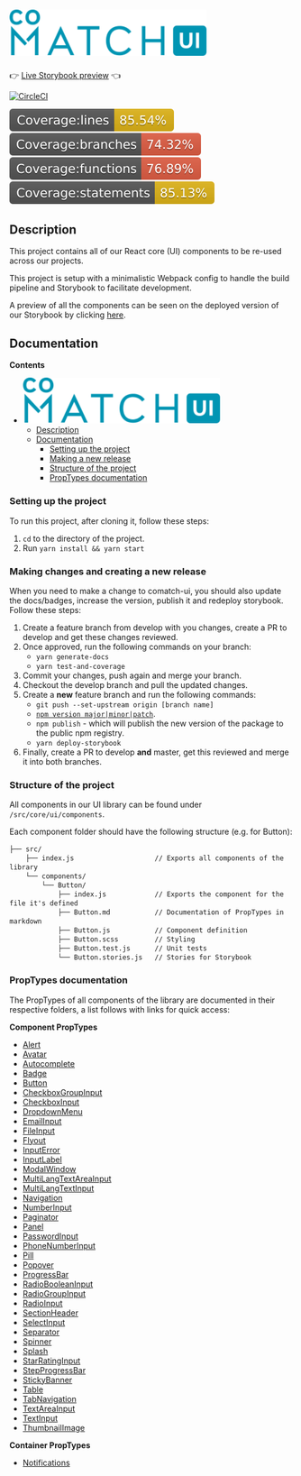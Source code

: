 # <img src="./comatchUiLogo.svg" width="350" alt="COMATCH UI">

:point_right: [Live Storybook preview](https://comatch.github.io/comatch-ui/) :point_left:

[![CircleCI](https://circleci.com/gh/COMATCH/comatch-ui.svg?style=svg&circle-token=b2eea611c1911aa0d1f9c3ccf48631766425f5ec)](https://circleci.com/gh/COMATCH/comatch-ui)

<img src="./.badges/badge-lines.svg" alt="lines coverage badge"> <img src="./.badges/badge-branches.svg" alt="lines coverage badge"> <img src="./.badges/badge-functions.svg" alt="lines coverage badge"> <img src="./.badges/badge-statements.svg" alt="lines coverage badge">

## Description

This project contains all of our React core (UI) components to be re-used across our projects.

This project is setup with a minimalistic Webpack config to handle the build pipeline and Storybook to facilitate development.

A preview of all the components can be seen on the deployed version of our Storybook by clicking [here](https://comatch.github.io/comatch-ui/).

## Documentation

**Contents**

-   [<img src="./comatchUiLogo.svg" width="350" alt="COMATCH UI">](#img-src%22comatchuilogosvg%22-width%22350%22-alt%22comatch-ui%22)
    -   [Description](#description)
    -   [Documentation](#documentation)
        -   [Setting up the project](#setting-up-the-project)
        -   [Making a new release](#making-a-new-release)
        -   [Structure of the project](#structure-of-the-project)
        -   [PropTypes documentation](#proptypes-documentation)

### Setting up the project

To run this project, after cloning it, follow these steps:

1. `cd` to the directory of the project.
2. Run `yarn install && yarn start`

### Making changes and creating a new release

When you need to make a change to comatch-ui, you should also update the docs/badges, increase the version, publish it and redeploy storybook. Follow these steps:

1. Create a feature branch from develop with you changes, create a PR to develop and get these changes reviewed.
2. Once approved, run the following commands on your branch:
    - `yarn generate-docs`
    - `yarn test-and-coverage`
3. Commit your changes, push again and merge your branch.
4. Checkout the develop branch and pull the updated changes.
5. Create a **new** feature branch and run the following commands:
    - `git push --set-upstream origin [branch name]`
    - [`npm version major|minor|patch`](https://docs.npmjs.com/cli/version).
    - `npm publish` - which will publish the new version of the package to the public npm registry.
    - `yarn deploy-storybook`
6. Finally, create a PR to develop **and** master, get this reviewed and merge it into both branches.

### Structure of the project

All components in our UI library can be found under `/src/core/ui/components`.

Each component folder should have the following structure (e.g. for Button):

```
├── src/
    ├── index.js                    // Exports all components of the library
    └── components/
        └── Button/
            ├── index.js            // Exports the component for the file it's defined
            ├── Button.md           // Documentation of PropTypes in markdown
            ├── Button.js           // Component definition
            ├── Button.scss         // Styling
            ├── Button.test.js      // Unit tests
            └── Button.stories.js   // Stories for Storybook
```

### PropTypes documentation

The PropTypes of all components of the library are documented in their respective folders, a list follows with links for quick access:

**Component PropTypes**

-   [Alert](https://github.com/COMATCH/comatch-ui/blob/master/src/core/ui/components/Alert/Alert.md)
-   [Avatar](https://github.com/COMATCH/comatch-ui/blob/master/src/core/ui/components/Avatar/Avatar.md)
-   [Autocomplete](https://github.com/COMATCH/comatch-ui/blob/master/src/core/ui/components/Autocomplete/Autocomplete.md)
-   [Badge](https://github.com/COMATCH/comatch-ui/blob/master/src/core/ui/components/Badge/Badge.md)
-   [Button](https://github.com/COMATCH/comatch-ui/blob/master/src/core/ui/components/Button/Button.md)
-   [CheckboxGroupInput](https://github.com/COMATCH/comatch-ui/blob/master/src/core/ui/components/CheckboxGroupInput/CheckboxGroupInput.md)
-   [CheckboxInput](https://github.com/COMATCH/comatch-ui/blob/master/src/core/ui/components/CheckboxInput/CheckboxInput.md)
-   [DropdownMenu](https://github.com/COMATCH/comatch-ui/blob/master/src/core/ui/components/DropdownMenu/DropdownMenu.md)
-   [EmailInput](https://github.com/COMATCH/comatch-ui/blob/master/src/core/ui/components/EmailInput/EmailInput.md)
-   [FileInput](https://github.com/COMATCH/comatch-ui/blob/master/src/core/ui/components/FileInput/FileInput.md)
-   [Flyout](https://github.com/COMATCH/comatch-ui/blob/master/src/core/ui/components/Flyout/Flyout.md)
-   [InputError](https://github.com/COMATCH/comatch-ui/blob/master/src/core/ui/components/InputError/InputError.md)
-   [InputLabel](https://github.com/COMATCH/comatch-ui/blob/master/src/core/ui/components/InputLabel/InputLabel.md)
-   [ModalWindow](https://github.com/COMATCH/comatch-ui/blob/master/src/core/ui/components/ModalWindow/ModalWindow.md)
-   [MultiLangTextAreaInput](https://github.com/COMATCH/comatch-ui/blob/master/src/core/ui/components/MultiLangTextAreaInput/MultiLangTextAreaInput.md)
-   [MultiLangTextInput](https://github.com/COMATCH/comatch-ui/blob/master/src/core/ui/components/MultiLangTextInput/MultiLangTextInput.md)
-   [Navigation](https://github.com/COMATCH/comatch-ui/blob/master/src/core/ui/components/Navigation/Navigation.md)
-   [NumberInput](https://github.com/COMATCH/comatch-ui/blob/master/src/core/ui/components/NumberInput/NumberInput.md)
-   [Paginator](https://github.com/COMATCH/comatch-ui/blob/master/src/core/ui/components/Paginator/Paginator.md)
-   [Panel](https://github.com/COMATCH/comatch-ui/blob/master/src/core/ui/components/Panel/Panel.md)
-   [PasswordInput](https://github.com/COMATCH/comatch-ui/blob/master/src/core/ui/components/PasswordInput/PasswordInput.md)
-   [PhoneNumberInput](https://github.com/COMATCH/comatch-ui/blob/master/src/core/ui/components/PhoneNumberInput/PhoneNumberInput.md)
-   [Pill](https://github.com/COMATCH/comatch-ui/blob/master/src/core/ui/components/Pill/Pill.md)
-   [Popover](https://github.com/COMATCH/comatch-ui/blob/master/src/core/ui/components/Popover/Popover.md)
-   [ProgressBar](https://github.com/COMATCH/comatch-ui/blob/master/src/core/ui/components/ProgressBar/ProgressBar.md)
-   [RadioBooleanInput](https://github.com/COMATCH/comatch-ui/blob/master/src/core/ui/components/RadioBooleanInput/RadioBooleanInput.md)
-   [RadioGroupInput](https://github.com/COMATCH/comatch-ui/blob/master/src/core/ui/components/RadioGroupInput/RadioGroupInput.md)
-   [RadioInput](https://github.com/COMATCH/comatch-ui/blob/master/src/core/ui/components/RadioInput/RadioInput.md)
-   [SectionHeader](https://github.com/COMATCH/comatch-ui/blob/master/src/core/ui/components/SectionHeader/SectionHeader.md)
-   [SelectInput](https://github.com/COMATCH/comatch-ui/blob/master/src/core/ui/components/SelectInput/SelectInput.md)
-   [Separator](https://github.jcom/COMATCH/comatch-ui/blob/master/src/core/ui/components/Separator/Separator.md)
-   [Spinner](https://github.com/COMATCH/comatch-ui/blob/master/src/core/ui/components/Spinner/Spinner.md)
-   [Splash](https://github.com/COMATCH/comatch-ui/blob/master/src/core/ui/components/Splash/Splash.md)
-   [StarRatingInput](https://github.com/COMATCH/comatch-ui/blob/master/src/core/ui/components/StarRatingInput/StarRatingInput.md)
-   [StepProgressBar](https://github.com/COMATCH/comatch-ui/blob/master/src/core/ui/components/StepProgressBar/StepProgressBar.md)
-   [StickyBanner](https://github.com/COMATCH/comatch-ui/blob/master/src/core/ui/components/StickyBanner/StickyBanner.md)
-   [Table](https://github.com/COMATCH/comatch-ui/blob/master/src/core/ui/components/Table/Table.md)
-   [TabNavigation](https://github.com/COMATCH/comatch-ui/blob/master/src/core/ui/components/TabNavigation/TabNavigation.md)
-   [TextAreaInput](https://github.com/COMATCH/comatch-ui/blob/master/src/core/ui/components/TextAreaInput/TextAreaInput.md)
-   [TextInput](https://github.com/COMATCH/comatch-ui/blob/master/src/core/ui/components/TextInput/TextInput.md)
-   [ThumbnailImage](https://github.com/COMATCH/comatch-ui/blob/master/src/core/ui/components/ThumbnailImage/ThumbnailImage.md)

**Container PropTypes**

-   [Notifications](https://github.com/COMATCH/comatch-ui/blob/master/src/core/ui/containers/Notifications/ui/containers/Notifications/Notifications.md)
